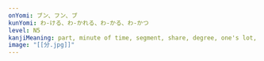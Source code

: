 ```yaml
---
onYomi: ブン、フン、ブ
kunYomi: わ-ける、わ-かれる、わ-かる、わ-かつ
level: N5
kanjiMeaning: part, minute of time, segment, share, degree, one's lot, duty, understand, know, rate, 1% chances, shaku/100
image: "[[分.jpg]]"
---
```

